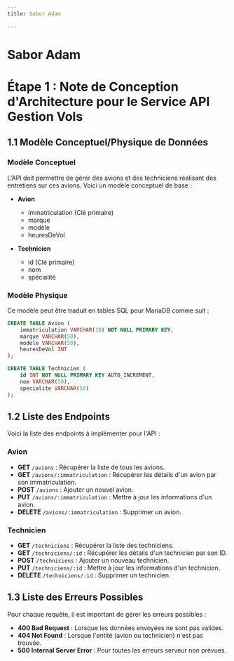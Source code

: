 ```yaml
---
title: Sabor Adam

---
```


# Sabor Adam

# Étape 1 : Note de Conception d'Architecture pour le Service API Gestion Vols

## 1.1 Modèle Conceptuel/Physique de Données

### Modèle Conceptuel
L'API doit permettre de gérer des avions et des techniciens réalisant des entretiens sur ces avions. Voici un modèle conceptuel de base :

- **Avion**
  - immatriculation (Clé primaire)
  - marque
  - modèle
  - heuresDeVol

- **Technicien**
  - id (Clé primaire)
  - nom
  - spécialité

### Modèle Physique
Ce modèle peut être traduit en tables SQL pour MariaDB comme suit :

```sql
CREATE TABLE Avion (
    immatriculation VARCHAR(10) NOT NULL PRIMARY KEY,
    marque VARCHAR(50),
    modele VARCHAR(50),
    heuresDeVol INT
);

CREATE TABLE Technicien (
    id INT NOT NULL PRIMARY KEY AUTO_INCREMENT,
    nom VARCHAR(50),
    specialite VARCHAR(50)
);
```

## 1.2 Liste des Endpoints
Voici la liste des endpoints à implémenter pour l'API :

### Avion
- **GET** `/avions` : Récupérer la liste de tous les avions.
- **GET** `/avions/:immatriculation` : Récupérer les détails d'un avion par son immatriculation.
- **POST** `/avions` : Ajouter un nouvel avion.
- **PUT** `/avions/:immatriculation` : Mettre à jour les informations d'un avion.
- **DELETE** `/avions/:immatriculation` : Supprimer un avion.

### Technicien
- **GET** `/techniciens` : Récupérer la liste des techniciens.
- **GET** `/techniciens/:id` : Récupérer les détails d'un technicien par son ID.
- **POST** `/techniciens` : Ajouter un nouveau technicien.
- **PUT** `/techniciens/:id` : Mettre à jour les informations d'un technicien.
- **DELETE** `/techniciens/:id` : Supprimer un technicien.

## 1.3 Liste des Erreurs Possibles
Pour chaque requête, il est important de gérer les erreurs possibles :

- **400 Bad Request** : Lorsque les données envoyées ne sont pas valides.
- **404 Not Found** : Lorsque l'entité (avion ou technicien) n'est pas trouvée.
- **500 Internal Server Error** : Pour toutes les erreurs serveur non prévues.